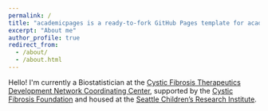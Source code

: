 ```yaml
---
permalink: /
title: "academicpages is a ready-to-fork GitHub Pages template for academic personal websites"
excerpt: "About me"
author_profile: true
redirect_from: 
  - /about/
  - /about.html
---
```


Hello! I'm currently a Biostatistician at the [Cystic Fibrosis Therapeutics Development Network Coordinating Center](https://www.cff.org/Research/Researcher-Resources/Therapeutics-Development-Network/Working-with-the-TDN/Introduction-to-the-Therapeutics-Development-Network/), supported by the [Cystic Fibrosis Foundation](https://www.cff.org/) and housed at the [Seattle Children’s Research Institute](https://www.seattlechildrens.org/research/).


